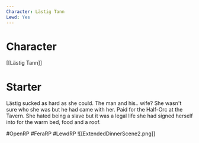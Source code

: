 ```yaml
---
Character: Lästig Tann
Lewd: Yes
---
```

# Character
[[Lästig Tann]]

# Starter
Lästig sucked as hard as she could. The man and his.. wife? She wasn't sure who she was but he had came with her. Paid for the Half-Orc at the Tavern. She hated being a slave but it was a legal life  she had signed herself into for the warm bed, food and a roof. 

#OpenRP #FeraRP #LewdRP 
![[ExtendedDinnerScene2.png]]